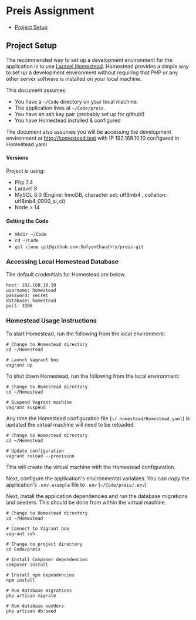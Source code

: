 # Preis Assignment

- [Project Setup](#project-setup)

## Project Setup

The recommended way to set up a development environment for the application is to use [Laravel Homestead](https://laravel.com/docs/8.x/homestead). Homestead provides a simple way to set up a development environment without requiring that PHP or any other server software is installed on your local machine.

This document assumes:
* You have a `~/Code` directory on your local machine.
* The application lives at `~/Code/preis`.
* You have an ssh key pair (probably set up for github!)
* You have Homestead installed & configured

The document also assumes you will be accessing the development environment at http://homestead.test with IP 192.168.10.10 configured in Homestead.yaml

#### Versions

Project is using:  

* Php 7.4
* Laravel 8
* MySQL 8.0 (Engine: InnoDB, character set: utf8mb4 , collation: utf8mb4_0900_ai_ci)
* Node > 14

#### Getting the Code

* `mkdir ~/Code`
* `cd ~/Code`
* `git clone git@github.com:SufyanChaudhry/preis.git`

### Accessing Local Homestead Database

The default credentials for Homestead are below.

```
host: 192.168.10.10
username: homestead
password: secret
database: homestead
port: 3306
```

### Homestead Usage Instructions

To start Homestead, run the following from the local environment:

```
# Change to Homestead directory
cd ~/Homestead

# Launch Vagrant box
vagrant up
```

To shut down Homestead, run the following from the local environment:

```
# Change to Homestead directory
cd ~/Homestead

# Suspend Vagrant machine
vagrant suspend
```

Any time the Homestead configuration file (`~/.homestead/Homestead.yaml`) is updated the virtual machine will need to be reloaded.

```
# Change to Homestead directory
cd ~/Homestead

# Update configuration
vagrant reload --provision
```

This will create the virtual machine with the Homestead configuration.

Next, configure the application's environmental variables. You can copy the application's `.env.example` file to `.env` (`~/Code/preis/.env`)

Next, install the application dependencies and run the database migrations and seeders. This should be done from within the virtual machine.

```
# Change to Homestead directory
cd ~/Homestead

# Connect to Vagrant box
vagrant ssh

# Change to project directory
cd Code/preis

# Install Composer dependencies
composer install

# Install npm dependencies
npm install

# Run database migrations
php artisan migrate

# Run database seeders
php artisan db:seed
```  
